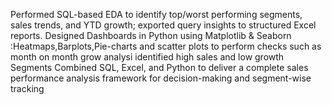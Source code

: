 Performed SQL-based EDA to identify top/worst performing segments, sales trends, and YTD growth; exported query insights to structured Excel reports.
Designed Dashboards in Python using Matplotlib & Seaborn :Heatmaps,Barplots,Pie-charts and scatter plots to perform checks such as month on month grow analysi
identified high sales and low growth Segments Combined SQL, Excel, and Python to deliver a complete sales performance analysis framework for decision-making and segment-wise tracking
